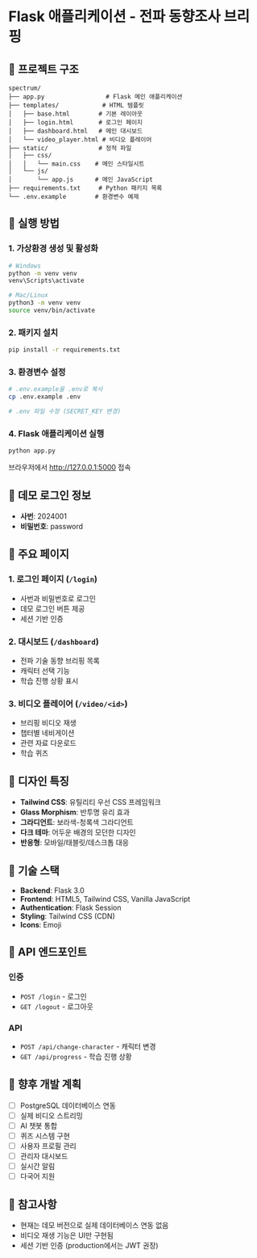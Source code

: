 # Flask 애플리케이션 - 전파 동향조사 브리핑

## 📁 프로젝트 구조

```
spectrum/
├── app.py                 # Flask 메인 애플리케이션
├── templates/            # HTML 템플릿
│   ├── base.html        # 기본 레이아웃
│   ├── login.html       # 로그인 페이지
│   ├── dashboard.html   # 메인 대시보드
│   └── video_player.html # 비디오 플레이어
├── static/              # 정적 파일
│   ├── css/
│   │   └── main.css    # 메인 스타일시트
│   └── js/
│       └── app.js      # 메인 JavaScript
├── requirements.txt     # Python 패키지 목록
└── .env.example        # 환경변수 예제
```

## 🚀 실행 방법

### 1. 가상환경 생성 및 활성화

```bash
# Windows
python -m venv venv
venv\Scripts\activate

# Mac/Linux
python3 -m venv venv
source venv/bin/activate
```

### 2. 패키지 설치

```bash
pip install -r requirements.txt
```

### 3. 환경변수 설정

```bash
# .env.example을 .env로 복사
cp .env.example .env

# .env 파일 수정 (SECRET_KEY 변경)
```

### 4. Flask 애플리케이션 실행

```bash
python app.py
```

브라우저에서 http://127.0.0.1:5000 접속

## 🔐 데모 로그인 정보

- **사번**: 2024001
- **비밀번호**: password

## 📱 주요 페이지

### 1. 로그인 페이지 (`/login`)
- 사번과 비밀번호로 로그인
- 데모 로그인 버튼 제공
- 세션 기반 인증

### 2. 대시보드 (`/dashboard`)
- 전파 기술 동향 브리핑 목록
- 캐릭터 선택 기능
- 학습 진행 상황 표시

### 3. 비디오 플레이어 (`/video/<id>`)
- 브리핑 비디오 재생
- 챕터별 네비게이션
- 관련 자료 다운로드
- 학습 퀴즈

## 🎨 디자인 특징

- **Tailwind CSS**: 유틸리티 우선 CSS 프레임워크
- **Glass Morphism**: 반투명 유리 효과
- **그라디언트**: 보라색-청록색 그라디언트
- **다크 테마**: 어두운 배경의 모던한 디자인
- **반응형**: 모바일/태블릿/데스크톱 대응

## 🔧 기술 스택

- **Backend**: Flask 3.0
- **Frontend**: HTML5, Tailwind CSS, Vanilla JavaScript
- **Authentication**: Flask Session
- **Styling**: Tailwind CSS (CDN)
- **Icons**: Emoji

## 📝 API 엔드포인트

### 인증
- `POST /login` - 로그인
- `GET /logout` - 로그아웃

### API
- `POST /api/change-character` - 캐릭터 변경
- `GET /api/progress` - 학습 진행 상황

## 🚧 향후 개발 계획

- [ ] PostgreSQL 데이터베이스 연동
- [ ] 실제 비디오 스트리밍
- [ ] AI 챗봇 통합
- [ ] 퀴즈 시스템 구현
- [ ] 사용자 프로필 관리
- [ ] 관리자 대시보드
- [ ] 실시간 알림
- [ ] 다국어 지원

## 📌 참고사항

- 현재는 데모 버전으로 실제 데이터베이스 연동 없음
- 비디오 재생 기능은 UI만 구현됨
- 세션 기반 인증 (production에서는 JWT 권장)